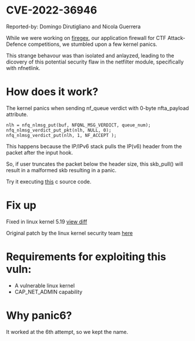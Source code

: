 # CVE-2022-36946

Reported-by: Domingo Dirutigliano and Nicola Guerrera

While we were working on [firegex](https://github.com/Pwnzer0tt1/firegex), our application firewall for CTF Attack-Defence competitions, we stumbled upon a few kernel panics. 

This strange behavour was than isolated and anlayzed, leading to the dicovery of this potential security flaw in the netfilter module, specifically with nfnetlink.

# How does it work?

The kernel panics when sending nf\_queue verdict with 0-byte nfta\_payload attribute.

```
nlh = nfq_nlmsg_put(buf, NFQNL_MSG_VERDICT, queue_num);
nfq_nlmsg_verdict_put_pkt(nlh, NULL, 0);
nfq_nlmsg_verdict_put(nlh, 1, NF_ACCEPT );
```

This happens because the IP/IPv6 stack pulls the IP(v6) header from the packet after the input hook.

So, if user truncates the packet below the header size, this skb\_pull() will result in a malformed skb resulting in a panic. 

Try it executing [this](/panic6.c) c source code.

# Fix up

Fixed in linux kernel 5.19 [view diff](https://git.kernel.org/pub/scm/linux/kernel/git/torvalds/linux.git/diff/net/netfilter/nfnetlink_queue.c?id=v5.19&id2=v5.18)

Original patch by the linux kernel security team [here](https://marc.info/?l=netfilter-devel&m=165883202007292&w=2)

# Requirements for exploiting this vuln:

- A vulnerable linux kernel
- CAP\_NET\_ADMIN capability


# Why panic6?

It worked at the 6th attempt, so we kept the name.
